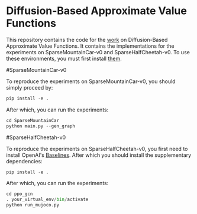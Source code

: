 # Diffusion-Based Approximate Value Functions
This repository contains the code for the [work](https://openreview.net/forum?id=BkgkoToZZ7) on Diffusion-Based Approximate Value Functions. It contains the implementations for the experiments on SparseMountainCar-v0 and SparseHalfCheetah-v0. To use these environments, you must first install [them](https://github.com/mklissa/my-gym).

#SparseMountainCar-v0

To reproduce the experiments on SparseMountainCar-v0, you should simply proceed by:

```python
pip install -e .
```

After which, you can run the experiments:

```python
cd SparseMountainCar
python main.py --gen_graph
```

#SparseHalfCheetah-v0

To reproduce the experiments on SparseHalfCheetah-v0, you first need to install OpenAI's [Baselines](https://github.com/openai/baselines). After which you should install the supplementary dependencies:


```python
pip install -e .
```

After which, you can run the experiments:

```python
cd ppo_gcn
. your_virtual_env/bin/activate
python run_mujoco.py
```
